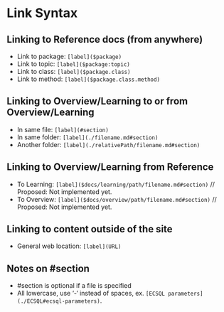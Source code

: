 # Link Syntax

## Linking to Reference docs (from anywhere)

* Link to package:                `[label]($package)`
* Link to topic:                  `[label]($package:topic)`
* Link to class:                  `[label]($package.class)`
* Link to method:                 `[label]($package.class.method)`

## Linking to Overview/Learning to or from Overview/Learning

* In same file:                   `[label](#section)`
* In same folder:                 `[label](./filename.md#section)`
* Another folder:                 `[label](./relativePath/filename.md#section)`

## Linking to Overview/Learning from Reference

* To Learning:                    `[label]($docs/learning/path/filename.md#section)`  // Proposed: Not implemented yet.
* To Overview:                    `[label]($docs/overview/path/filename.md#section)`  // Proposed: Not implemented yet.

## Linking to content outside of the site

* General web location:           `[label](URL)`

## Notes on #section

* #section is optional if a file is specified
* All lowercase, use ‘-‘ instead of spaces, ex. `[ECSQL parameters](./ECSQL#ecsql-parameters)`.
